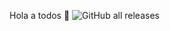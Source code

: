 Hola a todos 👋
![GitHub all releases](https://img.shields.io/github/downloads/yeison/yeison20/total?logo=github)
